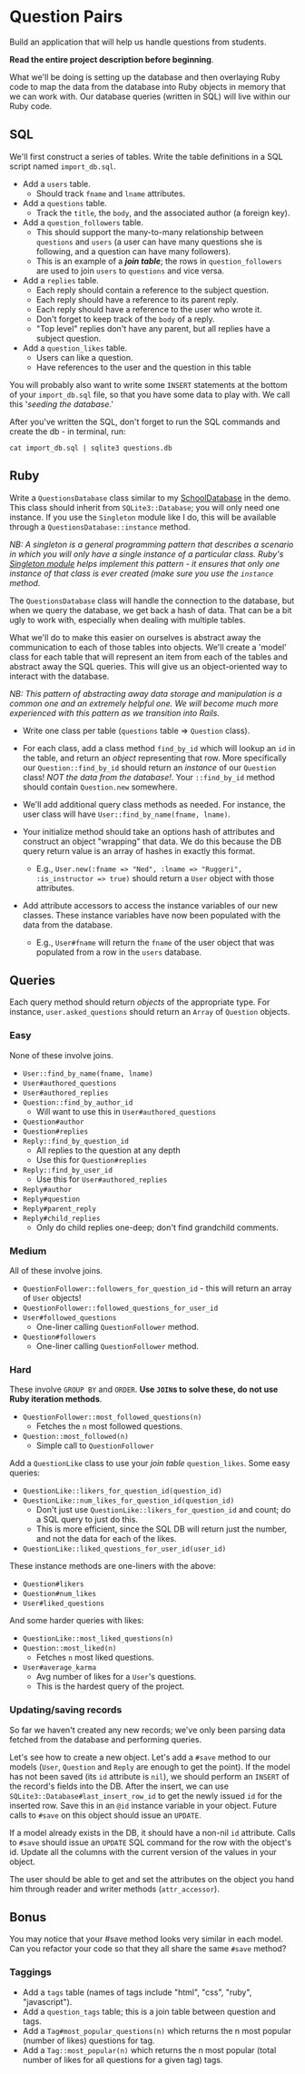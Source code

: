 # Question Pairs

Build an application that will help us handle questions from students.

**Read the entire project description before beginning**.

What we'll be doing is setting up the database and then overlaying
Ruby code to map the data from the database into Ruby objects in
memory that we can work with. Our database queries (written in SQL)
will live within our Ruby code.

## SQL

We'll first construct a series of tables. Write the table definitions
in a SQL script named `import_db.sql`.

* Add a `users` table.
    * Should track `fname` and `lname` attributes.
* Add a `questions` table.
    * Track the `title`, the `body`, and the associated author
    (a foreign key).
* Add a `question_followers` table.
    * This should support the many-to-many relationship between
    `questions` and `users` (a user can have many questions she
    is following, and a question can have many followers).
    * This is an example of a ***join table***; the rows in
    `question_followers` are used to join `users` to `questions`
    and vice versa.
* Add a `replies` table.
    * Each reply should contain a reference to the subject question.
    * Each reply should have a reference to its parent reply.
    * Each reply should have a reference to the user who wrote it.
    * Don't forget to keep track of the `body` of a reply.
    * "Top level" replies don't have any parent, but all replies have
      a subject question.
* Add a `question_likes` table.
    * Users can like a question.
    * Have references to the user and the question in this table

You will probably also want to write some `INSERT` statements at the
bottom of your `import_db.sql` file, so that you have some data to
play with. We call this '*seeding the database*.'

After you've written the SQL, don't forget to run the SQL commands and 
create the db - in terminal, run:
```
cat import_db.sql | sqlite3 questions.db
```
## Ruby

Write a `QuestionsDatabase` class similar to my
[SchoolDatabase][school.rb] in the demo. This class should inherit
from `SQLite3::Database`; you will only need one instance. If you use
the `Singleton` module like I do, this will be available through a
`QuestionsDatabase::instance` method.

[school.rb]: ../w3d2/demos/sqlite3-demo/school.rb

*NB: A singleton is a general programming pattern that describes a
scenario in which you will only have a single instance of a particular
class. Ruby's [Singleton module][ruby-singleton] helps implement this
pattern - it ensures that only one instance of that class is ever
created (make sure you use the `instance` method.*

[ruby-singleton]: http://www.ruby-doc.org/stdlib-1.9.3/libdoc/singleton/rdoc/Singleton.html

The `QuestionsDatabase` class will handle the connection to the
database, but when we query the database, we get back a hash of data.
That can be a bit ugly to work with, especially when dealing with
multiple tables.

What we'll do to make this easier on ourselves is abstract away the
communication to each of those tables into objects. We'll create a
'model' class for each table that will represent an item from each of
the tables and abstract away the SQL queries. This will give us an
object-oriented way to interact with the database.

*NB: This pattern of abstracting away data storage and manipulation
is a common one and an extremely helpful one. We will become much 
more experienced with this pattern as we transition into Rails.*

* Write one class per table (`questions` table => `Question` class).
* For each class, add a class method `find_by_id` which will lookup an
  `id` in the table, and return an *object* representing that row. More
   specifically our `Question::find_by_id` should return an *instance*
   of our `Question` class! *NOT the data from the database!*. Your 
   `::find_by_id` method should contain `Question.new` somewhere.

 * We'll add additional query class methods as needed. For
   instance, the user class will have 
   `User::find_by_name(fname, lname)`.

* Your initialize method should take an options hash of attributes and
  construct an object "wrapping" that data. We do this because the DB query
  return value is an array of hashes in exactly this format.
    * E.g., `User.new(:fname => "Ned", :lname => "Ruggeri",
      :is_instructor => true)` should return a `User` object with
      those attributes.
* Add attribute accessors to access the instance variables of our new classes.
   These instance variables have now been populated with the data from the
   database.
    * E.g., `User#fname` will return the `fname` of the user object that
         was populated from a row in the `users` database. 

## Queries

Each query method should return *objects* of the appropriate type. For
instance, `user.asked_questions` should return an `Array` of
`Question` objects.

### Easy

None of these involve joins.

* `User::find_by_name(fname, lname)`
* `User#authored_questions`
* `User#authored_replies`
* `Question::find_by_author_id`
    * Will want to use this in `User#authored_questions`
* `Question#author`
* `Question#replies`
* `Reply::find_by_question_id`
    * All replies to the question at any depth
    * Use this for `Question#replies`
* `Reply::find_by_user_id`
    * Use this for `User#authored_replies`
* `Reply#author`
* `Reply#question`
* `Reply#parent_reply`
* `Reply#child_replies`
    * Only do child replies one-deep; don't find grandchild comments.

### Medium

All of these involve joins.

* `QuestionFollower::followers_for_question_id` - this will return an array of `User` objects!
* `QuestionFollower::followed_questions_for_user_id`
* `User#followed_questions`
    * One-liner calling `QuestionFollower` method.
* `Question#followers`
    * One-liner calling `QuestionFollower` method.

### Hard

These involve `GROUP BY` and `ORDER`. **Use `JOIN`s to solve these, do
not use Ruby iteration methods**.

* `QuestionFollower::most_followed_questions(n)`
    * Fetches the `n` most followed questions.
* `Question::most_followed(n)`
    * Simple call to `QuestionFollower`

Add a `QuestionLike` class to use your *join table* `question_likes`.
Some easy queries:

* `QuestionLike::likers_for_question_id(question_id)`
* `QuestionLike::num_likes_for_question_id(question_id)`
    * Don't just use `QuestionLike::likers_for_question_id` and count;
      do a SQL query to just do this.
    * This is more efficient, since the SQL DB will return just the
      number, and not the data for each of the likes.
* `QuestionLike::liked_questions_for_user_id(user_id)`

These instance methods are one-liners with the above:

* `Question#likers`
* `Question#num_likes`
* `User#liked_questions`

And some harder queries with likes:

* `QuestionLike::most_liked_questions(n)`
* `Question::most_liked(n)`
    * Fetches `n` most liked questions.
* `User#average_karma`
    * Avg number of likes for a `User`'s questions.
    * This is the hardest query of the project.

### Updating/saving records

So far we haven't created any new records; we've only been parsing
data fetched from the database and performing queries.

Let's see how to create a new object. Let's add a `#save` method to
our models (`User`, `Question` and `Reply` are enough to get the
point). If the model has not been saved (its `id` attribute is `nil`),
we should perform an `INSERT` of the record's fields into the
DB. After the insert, we can use
`SQLite3::Database#last_insert_row_id` to get the newly issued `id`
for the inserted row. Save this in an `@id` instance variable in your
object. Future calls to `#save` on this object should issue an
`UPDATE`.

If a model already exists in the DB, it should have a non-nil `id`
attribute. Calls to `#save` should issue an `UPDATE` SQL command for
the row with the object's id. Update all the columns with the current
version of the values in your object.

The user should be able to get and set the attributes on the object
you hand him through reader and writer methods (`attr_accessor`).

## Bonus

You may notice that your #save method looks very similar in each
model.  Can you refactor your code so that they all share the same
`#save` method?

### Taggings

* Add a `tags` table (names of tags include "html", "css", "ruby",
  "javascript").
* Add a `question_tags` table; this is a join table between question
  and tags.
* Add a `Tag#most_popular_questions(n)` which returns the n most popular (number of likes) questions
  for tag.
* Add a `Tag::most_popular(n)` which returns the n most popular (total number of likes for all questions for a given tag) tags.

